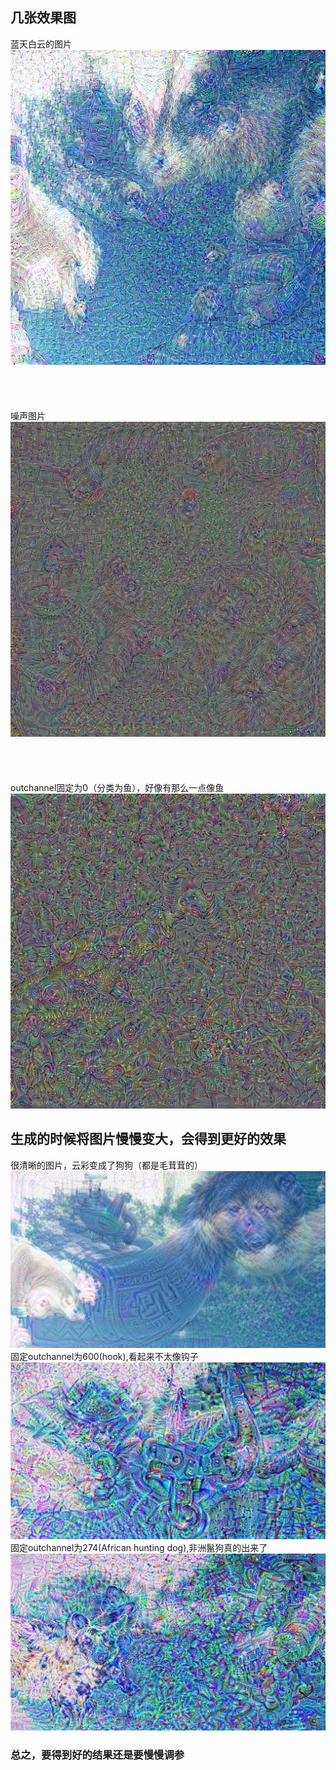 ## 几张效果图
 蓝天白云的图片<br>
![](https://github.com/lmb633/deepdream/blob/master/data/00001.jpg)<br>  
<br><br><br>
噪声图片<br>
![](https://github.com/lmb633/deepdream/blob/master/data/00002.jpg)<br>   
<br><br><br>
outchannel固定为0（分类为鱼），好像有那么一点像鱼<br>
![](https://github.com/lmb633/deepdream/blob/master/data/00003.jpg)<br>  

## 生成的时候将图片慢慢变大，会得到更好的效果
很清晰的图片，云彩变成了狗狗（都是毛茸茸的）
![](https://github.com/lmb633/deepdream/blob/master/data/00004.jpg)<br>
固定outchannel为600(hook),看起来不太像钩子<br>
![](https://github.com/lmb633/deepdream/blob/master/data/hook.jpg)<br>
固定outchannel为274(African hunting dog),非洲鬣狗真的出来了<br>
![](https://github.com/lmb633/deepdream/blob/master/data/African%20hunting%20dog.jpg)<br>

### 总之，要得到好的结果还是要慢慢调参


